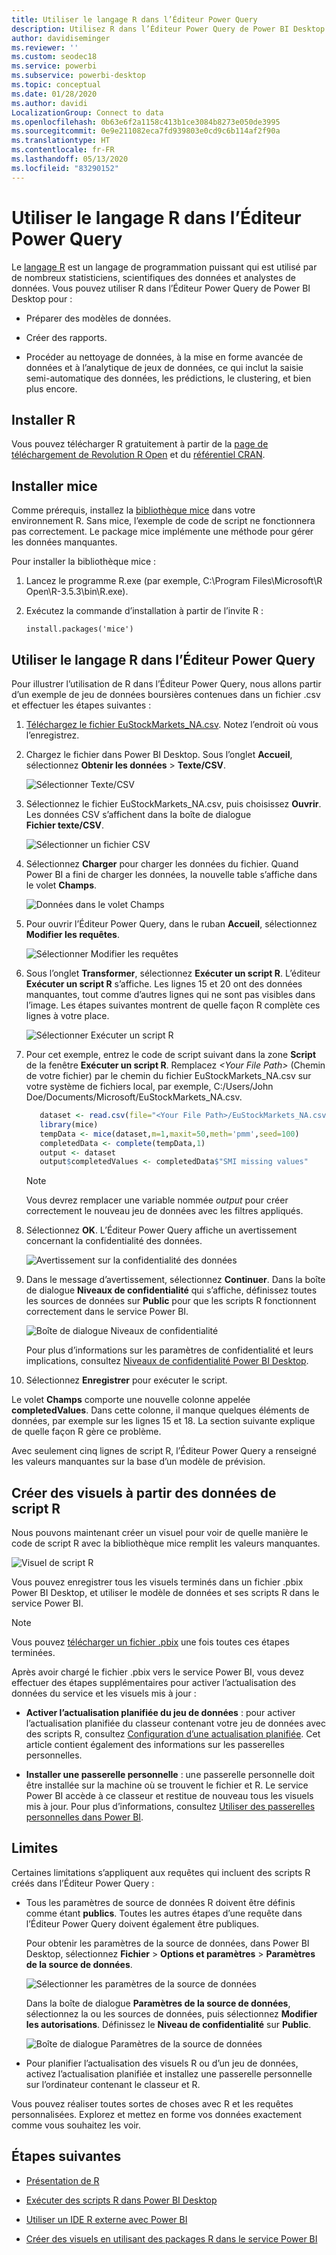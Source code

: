 ```yaml
---
title: Utiliser le langage R dans l’Éditeur Power Query
description: Utilisez R dans l’Éditeur Power Query de Power BI Desktop pour une analytique avancée.
author: davidiseminger
ms.reviewer: ''
ms.custom: seodec18
ms.service: powerbi
ms.subservice: powerbi-desktop
ms.topic: conceptual
ms.date: 01/28/2020
ms.author: davidi
LocalizationGroup: Connect to data
ms.openlocfilehash: 0b63e6f2a1158c413b1ce3084b8273e050de3995
ms.sourcegitcommit: 0e9e211082eca7fd939803e0cd9c6b114af2f90a
ms.translationtype: HT
ms.contentlocale: fr-FR
ms.lasthandoff: 05/13/2020
ms.locfileid: "83290152"
---
```

# <a name="use-r-in-power-query-editor"></a>Utiliser le langage R dans l’Éditeur Power Query

Le [langage R](https://mran.microsoft.com/documents/what-is-r) est un langage de programmation puissant qui est utilisé par de nombreux statisticiens, scientifiques des données et analystes de données. Vous pouvez utiliser R dans l’Éditeur Power Query de Power BI Desktop pour :

* Préparer des modèles de données.

* Créer des rapports.

* Procéder au nettoyage de données, à la mise en forme avancée de données et à l’analytique de jeux de données, ce qui inclut la saisie semi-automatique des données, les prédictions, le clustering, et bien plus encore.  

## <a name="install-r"></a>Installer R

Vous pouvez télécharger R gratuitement à partir de la [page de téléchargement de Revolution R Open](https://mran.revolutionanalytics.com/download/) et du [référentiel CRAN](https://cran.r-project.org/bin/windows/base/).

## <a name="install-mice"></a>Installer mice

Comme prérequis, installez la [bibliothèque mice](https://www.rdocumentation.org/packages/mice/versions/3.5.0/topics/mice) dans votre environnement R. Sans mice, l’exemple de code de script ne fonctionnera pas correctement. Le package mice implémente une méthode pour gérer les données manquantes.

Pour installer la bibliothèque mice :

1. Lancez le programme R.exe (par exemple, C:\Program Files\Microsoft\R Open\R-3.5.3\bin\R.exe).  

2. Exécutez la commande d’installation à partir de l’invite R :

   ``` 
   install.packages('mice') 
   ```

## <a name="use-r-in-power-query-editor"></a>Utiliser le langage R dans l’Éditeur Power Query

Pour illustrer l’utilisation de R dans l’Éditeur Power Query, nous allons partir d’un exemple de jeu de données boursières contenues dans un fichier .csv et effectuer les étapes suivantes :

1. [Téléchargez le fichier EuStockMarkets_NA.csv](https://download.microsoft.com/download/F/8/A/F8AA9DC9-8545-4AAE-9305-27AD1D01DC03/EuStockMarkets_NA.csv). Notez l’endroit où vous l’enregistrez.

1. Chargez le fichier dans Power BI Desktop. Sous l’onglet **Accueil**, sélectionnez **Obtenir les données** > **Texte/CSV**.

   ![Sélectionner Texte/CSV](media/desktop-r-in-query-editor/r-in-query-editor_1.png)

1. Sélectionnez le fichier EuStockMarkets_NA.csv, puis choisissez **Ouvrir**. Les données CSV s’affichent dans la boîte de dialogue **Fichier texte/CSV**.

   ![Sélectionner un fichier CSV](media/desktop-r-in-query-editor/r-in-query-editor_2.png)

1. Sélectionnez **Charger** pour charger les données du fichier. Quand Power BI a fini de charger les données, la nouvelle table s’affiche dans le volet **Champs**.

   ![Données dans le volet Champs](media/desktop-r-in-query-editor/r-in-query-editor_3.png)

1. Pour ouvrir l’Éditeur Power Query, dans le ruban **Accueil**, sélectionnez **Modifier les requêtes**.

   ![Sélectionner Modifier les requêtes](media/desktop-r-in-query-editor/r-in-query-editor_4.png)

1. Sous l’onglet **Transformer**, sélectionnez **Exécuter un script R**. L’éditeur **Exécuter un script R** s’affiche. Les lignes 15 et 20 ont des données manquantes, tout comme d’autres lignes qui ne sont pas visibles dans l’image. Les étapes suivantes montrent de quelle façon R complète ces lignes à votre place.

   ![Sélectionner Exécuter un script R](media/desktop-r-in-query-editor/r-in-query-editor_5d.png)

1. Pour cet exemple, entrez le code de script suivant dans la zone **Script** de la fenêtre **Exécuter un script R**. Remplacez *&lt;Your File Path&gt;* (Chemin de votre fichier) par le chemin du fichier EuStockMarkets_NA.csv sur votre système de fichiers local, par exemple, C:/Users/John Doe/Documents/Microsoft/EuStockMarkets_NA.csv.

    ```r
       dataset <- read.csv(file="<Your File Path>/EuStockMarkets_NA.csv", header=TRUE, sep=",")
       library(mice)
       tempData <- mice(dataset,m=1,maxit=50,meth='pmm',seed=100)
       completedData <- complete(tempData,1)
       output <- dataset
       output$completedValues <- completedData$"SMI missing values"
    ```

    > [!NOTE]
    > Vous devrez remplacer une variable nommée *output* pour créer correctement le nouveau jeu de données avec les filtres appliqués.

7. Sélectionnez **OK**. L’Éditeur Power Query affiche un avertissement concernant la confidentialité des données.

   ![Avertissement sur la confidentialité des données](media/desktop-r-in-query-editor/r-in-query-editor_6.png)
8. Dans le message d’avertissement, sélectionnez **Continuer**. Dans la boîte de dialogue **Niveaux de confidentialité** qui s’affiche, définissez toutes les sources de données sur **Public** pour que les scripts R fonctionnent correctement dans le service Power BI. 

   ![Boîte de dialogue Niveaux de confidentialité](media/desktop-r-in-query-editor/r-in-query-editor_7.png)

   Pour plus d’informations sur les paramètres de confidentialité et leurs implications, consultez [Niveaux de confidentialité Power BI Desktop](../admin/desktop-privacy-levels.md).

 9. Sélectionnez **Enregistrer** pour exécuter le script. 

   Le volet **Champs** comporte une nouvelle colonne appelée **completedValues**. Dans cette colonne, il manque quelques éléments de données, par exemple sur les lignes 15 et 18. La section suivante explique de quelle façon R gère ce problème.

   Avec seulement cinq lignes de script R, l’Éditeur Power Query a renseigné les valeurs manquantes sur la base d’un modèle de prévision.

## <a name="create-visuals-from-r-script-data"></a>Créer des visuels à partir des données de script R

Nous pouvons maintenant créer un visuel pour voir de quelle manière le code de script R avec la bibliothèque mice remplit les valeurs manquantes.

![Visuel de script R](media/desktop-r-in-query-editor/r-in-query-editor_8a.png)

Vous pouvez enregistrer tous les visuels terminés dans un fichier .pbix Power BI Desktop, et utiliser le modèle de données et ses scripts R dans le service Power BI.

> [!NOTE]
> Vous pouvez [télécharger un fichier .pbix](https://download.microsoft.com/download/F/8/A/F8AA9DC9-8545-4AAE-9305-27AD1D01DC03/Complete%20Values%20with%20R%20in%20PQ.pbix) une fois toutes ces étapes terminées.

Après avoir chargé le fichier .pbix vers le service Power BI, vous devez effectuer des étapes supplémentaires pour activer l’actualisation des données du service et les visuels mis à jour :  

* **Activer l’actualisation planifiée du jeu de données** : pour activer l’actualisation planifiée du classeur contenant votre jeu de données avec des scripts R, consultez [Configuration d’une actualisation planifiée](refresh-scheduled-refresh.md). Cet article contient également des informations sur les passerelles personnelles.

* **Installer une passerelle personnelle** : une passerelle personnelle doit être installée sur la machine où se trouvent le fichier et R. Le service Power BI accède à ce classeur et restitue de nouveau tous les visuels mis à jour. Pour plus d’informations, consultez [Utiliser des passerelles personnelles dans Power BI](service-gateway-personal-mode.md).

## <a name="limitations"></a>Limites

Certaines limitations s’appliquent aux requêtes qui incluent des scripts R créés dans l’Éditeur Power Query :

* Tous les paramètres de source de données R doivent être définis comme étant **publics**. Toutes les autres étapes d’une requête dans l’Éditeur Power Query doivent également être publiques. 

   Pour obtenir les paramètres de la source de données, dans Power BI Desktop, sélectionnez **Fichier** > **Options et paramètres** > **Paramètres de la source de données**.

   ![Sélectionner les paramètres de la source de données](media/desktop-r-in-query-editor/r-in-query-editor_9.png)

   Dans la boîte de dialogue **Paramètres de la source de données**, sélectionnez la ou les sources de données, puis sélectionnez **Modifier les autorisations**. Définissez le **Niveau de confidentialité** sur **Public**.

   ![Boîte de dialogue Paramètres de la source de données](media/desktop-r-in-query-editor/r-in-query-editor_10.png)  
  
* Pour planifier l’actualisation des visuels R ou d’un jeu de données, activez l’actualisation planifiée et installez une passerelle personnelle sur l’ordinateur contenant le classeur et R. 

Vous pouvez réaliser toutes sortes de choses avec R et les requêtes personnalisées. Explorez et mettez en forme vos données exactement comme vous souhaitez les voir.

## <a name="next-steps"></a>Étapes suivantes

* [Présentation de R](https://mran.microsoft.com/documents/what-is-r) 

* [Exécuter des scripts R dans Power BI Desktop](desktop-r-scripts.md) 

* [Utiliser un IDE R externe avec Power BI](desktop-r-ide.md) 

* [Créer des visuels en utilisant des packages R dans le service Power BI](service-r-packages-support.md)
